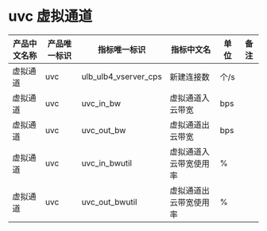 # uvc 虚拟通道

| 产品中文名称 | 产品唯一标识 | 指标唯一标识         | 指标中文名             | 单位 | 备注 |
| ------------ | ------------ | -------------------- | ---------------------- | ---- | ---- |
| 虚拟通道     | uvc          | ulb_ulb4_vserver_cps | 新建连接数             | 个/s |      |
| 虚拟通道     | uvc          | uvc_in_bw            | 虚拟通道入云带宽       | bps  |      |
| 虚拟通道     | uvc          | uvc_out_bw           | 虚拟通道出云带宽       | bps  |      |
| 虚拟通道     | uvc          | uvc_in_bwutil        | 虚拟通道入云带宽使用率 | %    |      |
| 虚拟通道     | uvc          | uvc_out_bwutil       | 虚拟通道出云带宽使用率 | %    |      |